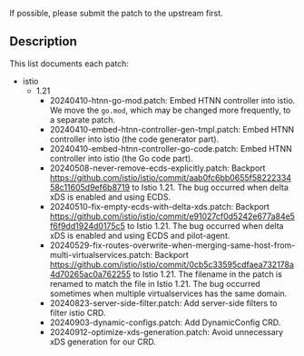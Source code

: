 If possible, please submit the patch to the upstream first.

## Description

This list documents each patch:

* istio
  * 1.21
    * 20240410-htnn-go-mod.patch: Embed HTNN controller into istio. We move the `go.mod`, which may be changed more frequently, to a separate patch.
    * 20240410-embed-htnn-controller-gen-tmpl.patch: Embed HTNN controller into istio (the code generator part).
    * 20240410-embed-htnn-controller-go-code.patch: Embed HTNN controller into istio (the Go code part).
    * 20240508-never-remove-ecds-explicitly.patch: Backport https://github.com/istio/istio/commit/aab0fc6bb0655f5822233458c11605d9ef6b8719 to Istio 1.21. The bug occurred when delta xDS is enabled and using ECDS.
    * 20240510-fix-empty-ecds-with-delta-xds.patch: Backport https://github.com/istio/istio/commit/e91027cf0d5242e677a84e5f6f9dd1924d0175c5 to Istio 1.21. The bug occurred when delta xDS is enabled and using ECDS and pilot-agent.
    * 20240529-fix-routes-overwrite-when-merging-same-host-from-multi-virtualservices.patch: Backport https://github.com/istio/istio/commit/0cb5c33595cdfaea732178a4d70265ac0a762255 to Istio 1.21. The filename in the patch is renamed to match the file in Istio 1.21. The bug occurred sometimes when multiple virtualservices has the same domain.
    * 20240823-server-side-filter.patch: Add server-side filters to filter istio CRD.
    * 20240903-dynamic-configs.patch: Add DynamicConfig CRD.
    * 20240912-optimize-xds-generation.patch: Avoid unnecessary xDS generation for our CRD.
